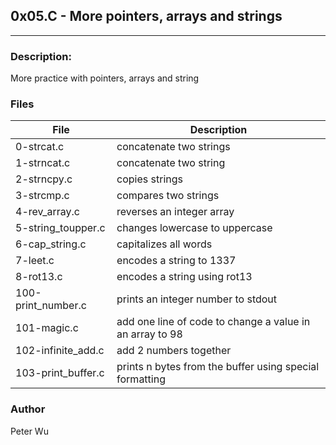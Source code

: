## 0x05.C - More pointers, arrays and strings  
---
### Description: 
More practice with pointers, arrays and string

### Files
  
File | Description
---|---
0-strcat.c | concatenate two strings
1-strncat.c | concatenate two string
2-strncpy.c | copies strings
3-strcmp.c | compares two strings
4-rev\_array.c | reverses an integer array
5-string\_toupper.c | changes lowercase to uppercase
6-cap\_string.c | capitalizes all words
7-leet.c | encodes a string to 1337
8-rot13.c | encodes a string using rot13
100-print\_number.c | prints an integer number to stdout
101-magic.c | add one line of code to change a value in an array to 98
102-infinite\_add.c | add 2 numbers together
103-print\_buffer.c | prints n bytes from the buffer using special formatting

### Author
Peter Wu  
